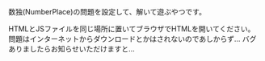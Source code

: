 数独(NumberPlace)の問題を設定して、解いて遊ぶやつです。

HTMLとJSファイルを同じ場所に置いてブラウザでHTMLを開いてください。
問題はインターネットからダウンロードとかはされないのであしからず…
バグありましたらお知らせいただけますと…
